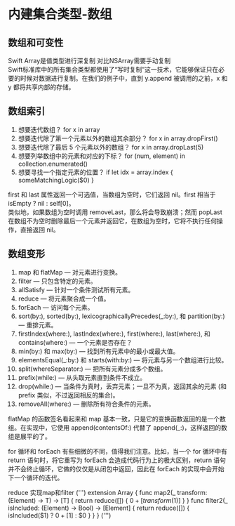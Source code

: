 # 内建集合类型-数组

## 数组和可变性
Swift Array是值类型进行深复制 对比NSArray需要手动复制  
Swift标准库中的所有集合类型都使用了“写时复制”这一技术，它能够保证只在必要的时候对数据进行复制。在我们的例子中，直到 y.append 被调用的之前，x 和 y 都将共享内部的存储。

## 数组索引
1. 想要迭代数组？ for x in array
2. 想要迭代除了第一个元素以外的数组其余部分？ for x in array.dropFirst()
3. 想要迭代除了最后 5 个元素以外的数组？ for x in array.dropLast(5)
4. 想要列举数组中的元素和对应的下标？ for (num, element) in collection.enumerated()
5. 想要寻找一个指定元素的位置？ if let idx = array.index { someMatchingLogic($0) }  

first 和 last 属性返回一个可选值，当数组为空时，它们返回 nil。first 相当于 isEmpty ? nil : self[0]。  
类似地，如果数组为空时调用 removeLast，那么将会导致崩溃；然而 popLast 在数组不为空时删除最后一个元素并返回它，在数组为空时，它将不执行任何操作，直接返回 nil。

## 数组变形
1. map 和 flatMap — 对元素进行变换。
2. filter — 只包含特定的元素。
3. allSatisfy — 针对一个条件测试所有元素。
4. reduce — 将元素聚合成一个值。
5. forEach — 访问每个元素。
5. sort(by:), sorted(by:), lexicographicallyPrecedes(_:by:), 和 partition(by:) — 重排元素。
6. firstIndex(where:), lastIndex(where:), first(where:), last(where:), 和 contains(where:) — 一个元素是否存在？
7. min(by:) 和 max(by:) — 找到所有元素中的最小或最大值。
8. elementsEqual(_:by:) 和 starts(with:by:) — 将元素与另一个数组进行比较。
9. split(whereSeparator:) — 把所有元素分成多个数组。
10. prefix(while:) — 从头取元素直到条件不成立。
11. drop(while:) — 当条件为真时，丢弃元素；一旦不为真，返回其余的元素 (和 prefix 类似，不过返回相反的集合)。
12. removeAll(where:) — 删除所有符合条件的元素。

flatMap 的函数签名看起来和 map 基本一致，只是它的变换函数返回的是一个数组。在实现中，它使用 append(contentsOf:) 代替了 append(_:)，这样返回的数组是展平的了。  

for 循环和 forEach 有些细微的不同，值得我们注意。比如，当一个 for 循环中有 return 语句时，将它重写为 forEach 会造成代码行为上的极大区别，return 语句并不会终止循环，它做的仅仅是从闭包中返回，因此在 forEach 的实现中会开始下一个循环的迭代。

reduce 实现map和filter
(''')
extension Array {
  func map2<T>(_ transform: (Element) -> T) -> [T] {
    return reduce([]) {
      $0 + [transform($1)]
    }
  }
func filter2(_ isIncluded: (Element) -> Bool) -> [Element] {
  return reduce([]) {
      isIncluded($1) ? $0 + [$1] : $0
    }
  }
}
(''')



